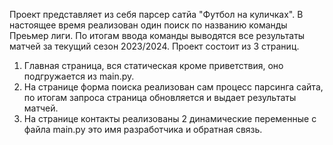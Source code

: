 Проект представляет из себя парсер сатйа "Футбол на куличках".
В настоящее время реализован один поиск по названию команды Преьмер лиги. По итогам ввода команды выводятся все результаты матчей за текущий сезон 2023/2024.
Проект состоит из 3 страниц.
1. Главная страница, вся статическая кроме приветствия, оно подгружается из main.py.
2. На странице форма поиска реализован сам процесс парсинга сайта, по итогам запроса страница обновляется и выдает результаты матчей.
3. На странице контакты реализованы 2 динамические переменные с файла main.py это имя разработчика и обратная связь. 
